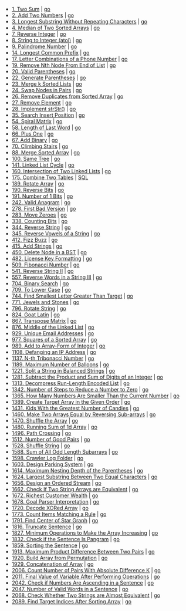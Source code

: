 - [1. Two Sum](https://leetcode.com/problems/two-sum/)
  | [go](0000/0001.%20Two%20Sum/go/main.go)
- [2. Add Two Numbers](https://leetcode.com/problems/add-two-numbers/)
  | [go](0000/0002.%20Add%20Two%20Numbers/go/main.go)
- [3. Longest Substring Without Repeating Characters](https://leetcode.com/problems/longest-substring-without-repeating-characters/)
  | [go](0000/0003.%20Longest%20Substring%20Without%20Repeating%20Characters/go/main.go)
- [4. Median of Two Sorted Arrays](https://leetcode.com/problems/median-of-two-sorted-arrays/)
  | [go](0000/0004.%20Median%20of%20Two%20Sorted%20Arrays/go/main.go)
- [7. Reverse Integer](https://leetcode.com/problems/reverse-integer/)
  | [go](0000/0007.%20Reverse%20Integer/go/main.go)
- [8. String to Integer (atoi)](https://leetcode.com/problems/string-to-integer-atoi/)
  | [go](0000/0008.%20String%20to%20Integer%20(atoi)/go/main.go)
- [9. Palindrome Number](https://leetcode.com/problems/palindrome-number/)
  | [go](0000/0009.%20Palindrome%20Number/go/main.go)
- [14. Longest Common Prefix](https://leetcode.com/problems/longest-common-prefix/)
  | [go](0000/0014.%20Longest%20Common%20Prefix/go/main.go)
- [17. Letter Combinations of a Phone Number](https://leetcode.com/problems/letter-combinations-of-a-phone-number/)
  | [go](0000/0017.%20Letter%20Combinations%20of%20a%20Phone%20Number/go/main.go)
- [19. Remove Nth Node From End of List](https://leetcode.com/problems/remove-nth-node-from-end-of-list/)
  | [go](0000/0019.%20Remove%20Nth%20Node%20From%20End%20of%20List/go/main.go)
- [20. Valid Parentheses](https://leetcode.com/problems/valid-parentheses/)
  | [go](0000/0020.%20Valid%20Parentheses/go/main.go)
- [22. Generate Parentheses](https://leetcode.com/problems/generate-parentheses/)
  | [go](0000/0022.%20Generate%20Parentheses/go/main.go)
- [23. Merge k Sorted Lists](https://leetcode.com/problems/merge-k-sorted-lists/)
  | [go](0000/0023.%20Merge%20k%20Sorted%20Lists/go/main.go)
- [24. Swap Nodes in Pairs](https://leetcode.com/problems/swap-nodes-in-pairs/)
  | [go](0000/0024.%20Swap%20Nodes%20in%20Pairs/go/main.go)
- [26. Remove Duplicates from Sorted Array](https://leetcode.com/problems/remove-duplicates-from-sorted-array/)
  | [go](0000/0026.%20Remove%20Duplicates%20from%20Sorted%20Array/go/main.go)
- [27. Remove Element](https://leetcode.com/problems/remove-element/)
  | [go](0000/0027.%20Remove%20Element/go/main.go)
- [28. Implement strStr()](https://leetcode.com/problems/implement-strstr/)
  | [go](0000/0028.%20Implement%20strStr()/go/main.go)
- [35. Search Insert Position](https://leetcode.com/problems/search-insert-position/)
  | [go](0000/0035.%20Search%20Insert%20Position/go/main.go)
- [54. Spiral Matrix](https://leetcode.com/problems/spiral-matrix/)
  | [go](0000/0054.%20Spiral%20Matrix/go/main.go)
- [58. Length of Last Word](https://leetcode.com/problems/length-of-last-word/)
  | [go](0000/0058.%20Length%20of%20Last%20Word/go/main.go)
- [66. Plus One](https://leetcode.com/problems/plus-one/)
  | [go](0000/0066.%20Plus%20One/go/main.go)
- [67. Add Binary](https://leetcode.com/problems/add-binary/)
  | [go](0000/0067.%20Add%20Binary/go/main.go)
- [70. Climbing Stairs](https://leetcode.com/problems/climbing-stairs/)
  | [go](0000/0070.%20Climbing%20Stairs/go/main.go)
- [88. Merge Sorted Array](https://leetcode.com/problems/merge-sorted-array/)
  | [go](0000/0088.%20Merge%20Sorted%20Array/go/main.go)
- [100. Same Tree](https://leetcode.com/problems/same-tree/)
  | [go](0100/0100.%20Same%20Tree/go/main.go)
- [141. Linked List Cycle](https://leetcode.com/problems/linked-list-cycle/)
  | [go](0100/0141.%20Linked%20List%20Cycle/go/main.go)
- [160. Intersection of Two Linked Lists](https://leetcode.com/problems/intersection-of-two-linked-lists/)
  | [go](0100/0160.%20Intersection%20of%20Two%20Linked%20Lists/go/main.go)
- [175. Combine Two Tables](https://leetcode.com/problems/combine-two-tables/)
  | [SQL](0100/0175.%20Combine%20Two%20Tables/sql/main.sql)
- [189. Rotate Array](https://leetcode.com/problems/rotate-array/)
  | [go](0100/0189.%20Rotate%20Array/go/main.go)
- [190. Reverse Bits](https://leetcode.com/problems/reverse-bits/)
  | [go](0100/0190.%20Reverse%20Bits/go/main.go)
- [191. Number of 1 Bits](https://leetcode.com/problems/number-of-1-bits/)
  | [go](0100/0191.%20Number%20of%201%20Bits/go/main.go)
- [242. Valid Anagram](https://leetcode.com/problems/valid-anagram/)
  | [go](0200/0242.%20Valid%20Anagram/go/main.go)
- [278. First Bad Version](https://leetcode.com/problems/first-bad-version/)
  | [go](0200/0278.%20First%20Bad%20Version/go/main.go)
- [283. Move Zeroes](https://leetcode.com/problems/move-zeroes/)
  | [go](0200/0283.%20Move%20Zeroes/go/main.go)
- [338. Counting Bits](https://leetcode.com/problems/counting-bits/)
  | [go](0300/0338.%20Counting%20Bits/go/main.go)
- [344. Reverse String](https://leetcode.com/problems/reverse-string/)
  | [go](0300/0344.%20Reverse%20String/go/main.go)
- [345. Reverse Vowels of a String](https://leetcode.com/problems/reverse-vowels-of-a-string/)
  | [go](0300/0345.%20Reverse%20Vowels%20of%20a%20String/go/main.go)
- [412. Fizz Buzz](https://leetcode.com/problems/fizz-buzz/)
  | [go](0400/0412.%20Fizz%20Buzz/go/main.go)
- [415. Add Strings](https://leetcode.com/problems/add-strings/)
  | [go](0400/0415.%20Add%20Strings/go/main.go)
- [450. Delete Node in a BST](https://leetcode.com/problems/delete-node-in-a-bst/)
  | [go](0400/0450.%20Delete%20Node%20in%20a%20BST/go/main.go)
- [482. License Key Formatting](https://leetcode.com/problems/license-key-formatting/)
  | [go](0400/0482.%20License%20Key%20Formatting/go/main.go)
- [509. Fibonacci Number](https://leetcode.com/problems/fibonacci-number/)
  | [go](0500/0509.%20Fibonacci%20Number/go/main.go)
- [541. Reverse String II](https://leetcode.com/problems/reverse-string-ii/)
  | [go](0500/0541.%20Reverse%20String%20II/go/main.go)
- [557. Reverse Words in a String III](https://leetcode.com/problems/reverse-words-in-a-string-iii/)
  | [go](0500/0557.%20Reverse%20Words%20in%20a%20String%20III/go/main.go)
- [704. Binary Search](https://leetcode.com/problems/binary-search/)
  | [go](0700/0704.%20Binary%20Search/go/main.go)
- [709. To Lower Case](https://leetcode.com/problems/to-lower-case/)
  | [go](0700/0709.%20To%20Lower%20Case/go/main.go)
- [744. Find Smallest Letter Greater Than Target](https://leetcode.com/problems/find-smallest-letter-greater-than-target/)
  | [go](0700/0744.%20Find%20Smallest%20Letter%20Greater%20Than%20Target/go/main.go)
- [771. Jewels and Stones](https://leetcode.com/problems/jewels-and-stones/)
  | [go](0700/0771.%20Jewels%20and%20Stones/go/main.go)
- [796. Rotate String](https://leetcode.com/problems/rotate-string/)
  | [go](0700/0796.%20Rotate%20String/go/main.go)
- [824. Goat Latin](https://leetcode.com/problems/goat-latin/)
  | [go](0800/0824.%20Goat%20Latin/go/main.go)
- [867. Transpose Matrix](https://leetcode.com/problems/transpose-matrix/)
  | [go](0800/0867.%20Transpose%20Matrix/go/main.go)
- [876. Middle of the Linked List](https://leetcode.com/problems/middle-of-the-linked-list/)
  | [go](0800/0876.%20Middle%20of%20the%20Linked%20List/go/main.go)
- [929. Unique Email Addresses](https://leetcode.com/problems/unique-email-addresses/)
  | [go](0900/0929.%20Unique%20Email%20Addresses/go/main.go)
- [977. Squares of a Sorted Array](https://leetcode.com/problems/squares-of-a-sorted-array/)
  | [go](0900/0977.%20Squares%20of%20a%20Sorted%20Array/go/main.go)
- [989. Add to Array-Form of Integer](https://leetcode.com/problems/add-to-array-form-of-integer/)
  | [go](0900/0989.%20Add%20to%20Array-Form%20of%20Integer/go/main.go)
- [1108. Defanging an IP Address](https://leetcode.com/problems/defanging-an-ip-address/)
  | [go](1100/1108.%20Defanging%20an%20IP%20Address/go/main.go)
- [1137. N-th Tribonacci Number](https://leetcode.com/problems/n-th-tribonacci-number/)
  | [go](1100/1137.%20N-th%20Tribonacci%20Number/go/main.go)
- [1189. Maximum Number of Balloons](https://leetcode.com/problems/maximum-number-of-balloons/)
  | [go](1100/1189.%20Maximum%20Number%20of%20Balloons/go/main.go)
- [1221. Split a String in Balanced Strings](https://leetcode.com/problems/split-a-string-in-balanced-strings/)
  | [go](1200/1221.%20Split%20a%20String%20in%20Balanced%20Strings/go/main.go)
- [1281. Subtract the Product and Sum of Digits of an Integer](https://leetcode.com/problems/subtract-the-product-and-sum-of-digits-of-an-integer/)
  | [go](1200/1281.%20Subtract%20the%20Product%20and%20Sum%20of%20Digits%20of%20an%20Integer/go/main.go)
- [1313. Decompress Run-Length Encoded List](https://leetcode.com/problems/decompress-run-length-encoded-list/)
  | [go](1300/1313.%20Decompress%20Run-Length%20Encoded%20List/go/main.go)
- [1342. Number of Steps to Reduce a Number to Zero](https://leetcode.com/problems/number-of-steps-to-reduce-a-number-to-zero/)
  | [go](1300/1342.%20Number%20of%20Steps%20to%20Reduce%20a%20Number%20to%20Zero/go/main.go)
- [1365. How Many Numbers Are Smaller Than the Current Number](https://leetcode.com/problems/how-many-numbers-are-smaller-than-the-current-number/)
  | [go](1300/1365.%20How%20Many%20Numbers%20Are%20Smaller%20Than%20the%20Current%20Number/go/main.go)
- [1389. Create Target Array in the Given Order](https://leetcode.com/problems/create-target-array-in-the-given-order/)
  | [go](1300/1389.%20Create%20Target%20Array%20in%20the%20Given%20Order/go/main.go)
- [1431. Kids With the Greatest Number of Candies](https://leetcode.com/problems/kids-with-the-greatest-number-of-candies/)
  | [go](1400/1431.%20Kids%20With%20the%20Greatest%20Number%20of%20Candies/go/main.go)
- [1460. Make Two Arrays Equal by Reversing Sub-arrays](https://leetcode.com/problems/make-two-arrays-equal-by-reversing-sub-arrays/)
  | [go](1400/1460.%20Make%20Two%20Arrays%20Equal%20by%20Reversing%20Sub-arrays/go/main.go)
- [1470. Shuffle the Array](https://leetcode.com/problems/shuffle-the-array/)
  | [go](1400/1470.%20Shuffle%20the%20Array/go/main.go)
- [1480. Running Sum of 1d Array](https://leetcode.com/problems/running-sum-of-1d-array/)
  | [go](1400/1480.%20Running%20Sum%20of%201d%20Array/go/main.go)
- [1496. Path Crossing](https://leetcode.com/problems/path-crossing/)
  | [go](1400/1496.%20Path%20Crossing/go/main.go)
- [1512. Number of Good Pairs](https://leetcode.com/problems/number-of-good-pairs/)
  | [go](1500/1512.%20Number%20of%20Good%20Pairs/go/main.go)
- [1528. Shuffle String](https://leetcode.com/problems/shuffle-string/)
  | [go](1500/1528.%20Shuffle%20String/go/main.go)
- [1588. Sum of All Odd Length Subarrays](https://leetcode.com/problems/sum-of-all-odd-length-subarrays/)
  | [go](1500/1588.%20Sum%20of%20All%20Odd%20Length%20Subarrays/go/main.go)
- [1598. Crawler Log Folder](https://leetcode.com/problems/crawler-log-folder/)
  | [go](1500/1598.%20Crawler%20Log%20Folder/go/main.go)
- [1603. Design Parking System](https://leetcode.com/problems/design-parking-system/)
  | [go](1600/1603.%20Design%20Parking%20System/go/main.go)
- [1614. Maximum Nesting Depth of the Parentheses](https://leetcode.com/problems/maximum-nesting-depth-of-the-parentheses/)
  | [go](1600/1614.%20Maximum%20Nesting%20Depth%20of%20the%20Parentheses/go/main.go)
- [1624. Largest Substring Between Two Equal Characters](https://leetcode.com/problems/largest-substring-between-two-equal-characters/)
  | [go](1600/1624.%20Largest%20Substring%20Between%20Two%20Equal%20Characters/go/main.go)
- [1656. Design an Ordered Stream](https://leetcode.com/problems/design-an-ordered-stream/)
  | [go](1600/1656.%20Design%20an%20Ordered%20Stream/go/main.go)
- [1662. Check If Two String Arrays are Equivalent](https://leetcode.com/problems/check-if-two-string-arrays-are-equivalent/)
  | [go](1600/1662.%20Check%20If%20Two%20String%20Arrays%20are%20Equivalent/go/main.go)
- [1672. Richest Customer Wealth](https://leetcode.com/problems/richest-customer-wealth/)
  | [go](1600/1672.%20Richest%20Customer%20Wealth/go/main.go)
- [1678. Goal Parser Interpretation](https://leetcode.com/problems/goal-parser-interpretation/)
  | [go](1600/1678.%20Goal%20Parser%20Interpretation/go/main.go)
- [1720. Decode XORed Array](https://leetcode.com/problems/decode-xored-array/)
  | [go](1700/1720.%20Decode%20XORed%20Array/go/main.go)
- [1773. Count Items Matching a Rule](https://leetcode.com/problems/count-items-matching-a-rule/)
  | [go](1700/1773.%20Count%20Items%20Matching%20a%20Rule/go/main.go)
- [1791. Find Center of Star Graph](https://leetcode.com/problems/find-center-of-star-graph/)
  | [go](1700/1791.%20Find%20Center%20of%20Star%20Graph/go/main.go)
- [1816. Truncate Sentence](https://leetcode.com/problems/truncate-sentence/)
  | [go](1800/1816.%20Truncate%20Sentence/go/main.go)
- [1827. Minimum Operations to Make the Array Increasing](https://leetcode.com/problems/minimum-operations-to-make-the-array-increasing/)
  | [go](1800/1827.%20Minimum%20Operations%20to%20Make%20the%20Array%20Increasing/go/main.go)
- [1832. Check if the Sentence Is Pangram](https://leetcode.com/problems/check-if-the-sentence-is-pangram/)
  | [go](1800/1832.%20Check%20if%20the%20Sentence%20Is%20Pangram/go/main.go)
- [1859. Sorting the Sentence](https://leetcode.com/problems/sorting-the-sentence/)
  | [go](1800/1859.%20Sorting%20the%20Sentence/go/main.go)
- [1913. Maximum Product Difference Between Two Pairs](https://leetcode.com/problems/maximum-product-difference-between-two-pairs/)
  | [go](1900/1913.%20Maximum%20Product%20Difference%20Between%20Two%20Pairs/go/main.go)
- [1920. Build Array from Permutation](https://leetcode.com/problems/build-array-from-permutation/)
  | [go](1900/1920.%20Build%20Array%20from%20Permutation/go/main.go)
- [1929. Concatenation of Array](https://leetcode.com/problems/concatenation-of-array/)
  | [go](1900/1929.%20Concatenation%20of%20Array/go/main.go)
- [2006. Count Number of Pairs With Absolute Difference K](https://leetcode.com/problems/count-number-of-pairs-with-absolute-difference-k/)
  | [go](2000/2006.%20Count%20Number%20of%20Pairs%20With%20Absolute%20Difference%20K/go/main.go)
- [2011. Final Value of Variable After Performing Operations](https://leetcode.com/problems/final-value-of-variable-after-performing-operations/)
  | [go](2000/2011.%20Final%20Value%20of%20Variable%20After%20Performing%20Operations/go/main.go)
- [2042. Check if Numbers Are Ascending in a Sentence](https://leetcode.com/problems/check-if-numbers-are-ascending-in-a-sentence/)
  | [go](2000/2042.%20Check%20if%20Numbers%20Are%20Ascending%20in%20a%20Sentence/go/main.go)
- [2047. Number of Valid Words in a Sentence](https://leetcode.com/problems/number-of-valid-words-in-a-sentence/)
  | [go](2000/2047.%20Number%20of%20Valid%20Words%20in%20a%20Sentence/go/main.go)
- [2068. Check Whether Two Strings are Almost Equivalent](https://leetcode.com/problems/check-whether-two-strings-are-almost-equivalent/)
  | [go](2000/2068.%20Check%20Whether%20Two%20Strings%20are%20Almost%20Equivalent/go/main.go)
- [2089. Find Target Indices After Sorting Array](https://leetcode.com/problems/find-target-indices-after-sorting-array/)
  | [go](2000/2089.%20Find%20Target%20Indices%20After%20Sorting%20Array/go/main.go)
